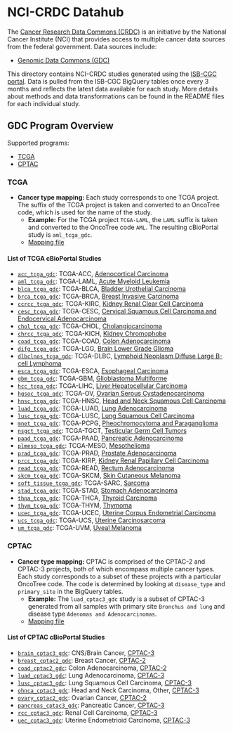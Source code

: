 # NCI-CRDC Datahub

The [Cancer Research Data Commons (CRDC)](https://datacommons.cancer.gov/) is an initiative by the National Cancer Institute (NCI) that provides access to multiple cancer data sources from the federal government. Data sources include:

- [Genomic Data Commons (GDC)](https://gdc.cancer.gov/)

This directory contains NCI-CRDC studies generated using the [ISB-CGC portal](https://bq-search.isb-cgc.org/search?status=current). Data is pulled from the ISB-CGC BigQuery tables once every 3 months and reflects the latest data available for each study. More details about methods and data transformations can be found in the README files for each individual study.

## GDC Program Overview

Supported programs:

- [TCGA](https://www.cancer.gov/ccg/research/genome-sequencing/tcga)
- [CPTAC](https://gdc.cancer.gov/about-gdc/contributed-genomic-data-cancer-research/clinical-proteomic-tumor-analysis-consortium-cptac)

### TCGA

- **Cancer type mapping:** Each study corresponds to one TCGA project. The suffix of the TCGA project is taken and converted to an OncoTree code, which is used for the name of the study.
    - **Example:** For the TCGA project `TCGA-LAML`, the `LAML` suffix is taken and converted to the OncoTree code `AML`. The resulting cBioPortal study is `aml_tcga_gdc`.
    - [Mapping file](https://github.com/cBioPortal/nci-crdc-pipeline/blob/main/resources/oncotree_mappings/tcga.txt)

#### List of TCGA cBioPortal Studies

- [`acc_tcga_gdc`](https://www.cbioportal.org/study/summary?id=acc_tcga_gdc): TCGA-ACC, [Adenocortical Carcinoma](https://portal.gdc.cancer.gov/projects/TCGA-ACC)
- [`aml_tcga_gdc`](https://www.cbioportal.org/study/summary?id=aml_tcga_gdc): TCGA-LAML, [Acute Myeloid Leukemia](https://portal.gdc.cancer.gov/projects/TCGA-LAML)
- [`blca_tcga_gdc`](https://www.cbioportal.org/study/summary?id=blca_tcga_gdc): TCGA-BLCA, [Bladder Urothelial Carcinoma](https://portal.gdc.cancer.gov/projects/TCGA-BLCA)
- [`brca_tcga_gdc`](https://www.cbioportal.org/study/summary?id=brca_tcga_gdc): TCGA-BRCA, [Breast Invasive Carcinoma](https://portal.gdc.cancer.gov/projects/TCGA-BRCA)
- [`ccrcc_tcga_gdc`](https://www.cbioportal.org/study/summary?id=ccrcc_tcga_gdc): TCGA-KIRC, [Kidney Renal Clear Cell Carcinoma](https://portal.gdc.cancer.gov/projects/TCGA-KIRC)
- [`cesc_tcga_gdc`](https://www.cbioportal.org/study/summary?id=cesc_tcga_gdc): TCGA-CESC, [Cervical Squamous Cell Carcinoma and Endocervical Adenocarcinoma](https://portal.gdc.cancer.gov/projects/TCGA-CESC)
- [`chol_tcga_gdc`](https://www.cbioportal.org/study/summary?id=chol_tcga_gdc): TCGA-CHOL, [Cholangiocarcinoma](https://portal.gdc.cancer.gov/projects/TCGA-CHOL)
- [`chrcc_tcga_gdc`](https://www.cbioportal.org/study/summary?id=chrcc_tcga_gdc): TCGA-KICH, [Kidney Chromophobe](https://portal.gdc.cancer.gov/projects/TCGA-KICH)
- [`coad_tcga_gdc`](https://www.cbioportal.org/study/summary?id=coad_tcga_gdc): TCGA-COAD, [Colon Adenocarcinoma](https://portal.gdc.cancer.gov/projects/TCGA-COAD)
- [`difg_tcga_gdc`](https://www.cbioportal.org/study/summary?id=difg_tcga_gdc): TCGA-LGG, [Brain Lower Grade Glioma](https://portal.gdc.cancer.gov/projects/TCGA-LGG)
- [`dlbclnos_tcga_gdc`](https://www.cbioportal.org/study/summary?id=dlbclnos_tcga_gdc): TCGA-DLBC, [Lymphoid Neoplasm Diffuse Large B-cell Lymphoma](https://portal.gdc.cancer.gov/projects/TCGA-DLBC)
- [`esca_tcga_gdc`](https://www.cbioportal.org/study/summary?id=esca_tcga_gdc): TCGA-ESCA, [Esophageal Carcinoma](https://portal.gdc.cancer.gov/projects/TCGA-ESCA)
- [`gbm_tcga_gdc`](https://www.cbioportal.org/study/summary?id=gbm_tcga_gdc): TCGA-GBM, [Glioblastoma Multiforme](https://portal.gdc.cancer.gov/projects/TCGA-GBM)
- [`hcc_tcga_gdc`](https://www.cbioportal.org/study/summary?id=hcc_tcga_gdc): TCGA-LIHC, [Liver Hepatocellular Carcinoma](https://portal.gdc.cancer.gov/projects/TCGA-LIHC)
- [`hgsoc_tcga_gdc`](https://www.cbioportal.org/study/summary?id=hgsoc_tcga_gdc): TCGA-OV, [Ovarian Serous Cystadenocarcinoma](https://portal.gdc.cancer.gov/projects/TCGA-OV)
- [`hnsc_tcga_gdc`](https://www.cbioportal.org/study/summary?id=hnsc_tcga_gdc): TCGA-HNSC, [Head and Neck Squamous Cell Carcinoma](https://portal.gdc.cancer.gov/projects/TCGA-HNSC)
- [`luad_tcga_gdc`](https://www.cbioportal.org/study/summary?id=luad_tcga_gdc): TCGA-LUAD, [Lung Adenocarcinoma](https://portal.gdc.cancer.gov/projects/TCGA-LUAD)
- [`lusc_tcga_gdc`](https://www.cbioportal.org/study/summary?id=lusc_tcga_gdc): TCGA-LUSC, [Lung Squamous Cell Carcinoma](https://portal.gdc.cancer.gov/projects/TCGA-LUSC)
- [`mnet_tcga_gdc`](https://www.cbioportal.org/study/summary?id=mnet_tcga_gdc): TCGA-PCPG, [Pheochromocytoma and Paraganglioma](https://portal.gdc.cancer.gov/projects/TCGA-PCPG)
- [`nsgct_tcga_gdc`](https://www.cbioportal.org/study/summary?id=nsgct_tcga_gdc): TCGA-TGCT, [Testicular Germ Cell Tumors](https://portal.gdc.cancer.gov/projects/TCGA-TGCT)
- [`paad_tcga_gdc`](https://www.cbioportal.org/study/summary?id=paad_tcga_gdc): TCGA-PAAD, [Pancreatic Adenocarcinoma](https://portal.gdc.cancer.gov/projects/TCGA-PAAD)
- [`plmeso_tcga_gdc`](https://www.cbioportal.org/study/summary?id=plmeso_tcga_gdc): TCGA-MESO, [Mesothelioma](https://portal.gdc.cancer.gov/projects/TCGA-MESO)
- [`prad_tcga_gdc`](https://www.cbioportal.org/study/summary?id=prad_tcga_gdc): TCGA-PRAD, [Prostate Adenocarcinoma](https://portal.gdc.cancer.gov/projects/TCGA-PRAD)
- [`prcc_tcga_gdc`](https://www.cbioportal.org/study/summary?id=prcc_tcga_gdc): TCGA-KIRP, [Kidney Renal Papillary Cell Carcinoma](https://portal.gdc.cancer.gov/projects/TCGA-KIRP)
- [`read_tcga_gdc`](https://www.cbioportal.org/study/summary?id=read_tcga_gdc): TCGA-READ, [Rectum Adenocarcinoma](https://portal.gdc.cancer.gov/projects/TCGA-READ)
- [`skcm_tcga_gdc`](https://www.cbioportal.org/study/summary?id=skcm_tcga_gdc): TCGA-SKCM, [Skin Cutaneous Melanoma](https://portal.gdc.cancer.gov/projects/TCGA-SKCM)
- [`soft_tissue_tcga_gdc`](https://www.cbioportal.org/study/summary?id=soft_tissue_tcga_gdc): TCGA-SARC, [Sarcoma](https://portal.gdc.cancer.gov/projects/TCGA-SARC)
- [`stad_tcga_gdc`](https://www.cbioportal.org/study/summary?id=stad_tcga_gdc): TCGA-STAD, [Stomach Adenocarcinoma](https://portal.gdc.cancer.gov/projects/TCGA-STAD)
- [`thpa_tcga_gdc`](https://www.cbioportal.org/study/summary?id=thpa_tcga_gdc): TCGA-THCA, [Thyroid Carcinoma](https://portal.gdc.cancer.gov/projects/TCGA-THCA)
- [`thym_tcga_gdc`](https://www.cbioportal.org/study/summary?id=thym_tcga_gdc): TCGA-THYM, [Thymoma](https://portal.gdc.cancer.gov/projects/TCGA-THYM)
- [`ucec_tcga_gdc`](https://www.cbioportal.org/study/summary?id=ucec_tcga_gdc): TCGA-UCEC, [Uterine Corpus Endometrial Carcinoma](https://portal.gdc.cancer.gov/projects/TCGA-UCEC)
- [`ucs_tcga_gdc`](https://www.cbioportal.org/study/summary?id=ucs_tcga_gdc): TCGA-UCS, [Uterine Carcinosarcoma](https://portal.gdc.cancer.gov/projects/TCGA-UCS)
- [`um_tcga_gdc`](https://www.cbioportal.org/study/summary?id=um_tcga_gdc): TCGA-UVM, [Uveal Melanoma](https://portal.gdc.cancer.gov/projects/TCGA-UVM)

### CPTAC

- **Cancer type mapping:** CPTAC is comprised of the CPTAC-2 and CPTAC-3 projects, both of which encompass multiple cancer types. Each study corresponds to a subset of these projects with a particular OncoTree code. The code is determined by looking at `disease_type` and `primary_site` in the BigQuery tables.
    - **Example:** The `luad_cptac3_gdc` study is a subset of CPTAC-3 generated from all samples with primary site `Bronchus and lung` and disease type `Adenomas and Adenocarcinomas`.
    - [Mapping file](https://github.com/cBioPortal/nci-crdc-pipeline/blob/main/resources/oncotree_mappings/cptac.txt)

#### List of CPTAC cBioPortal Studies

- [`brain_cptac3_gdc`](https://www.cbioportal.org/study/summary?id=brain_cptac3_gdc): CNS/Brain Cancer, [CPTAC-3](https://portal.gdc.cancer.gov/projects/CPTAC-3)
- [`breast_cptac2_gdc`](https://www.cbioportal.org/study/summary?id=breast_cptac2_gdc): Breast Cancer, [CPTAC-2](https://portal.gdc.cancer.gov/projects/CPTAC-2)
- [`coad_cptac2_gdc`](https://www.cbioportal.org/study/summary?id=coad_cptac2_gdc): Colon Adenocarcinoma, [CPTAC-2](https://portal.gdc.cancer.gov/projects/CPTAC-2)
- [`luad_cptac3_gdc`](https://www.cbioportal.org/study/summary?id=luad_cptac3_gdc): Lung Adenocarcinoma, [CPTAC-3](https://portal.gdc.cancer.gov/projects/CPTAC-3)
- [`lusc_cptac3_gdc`](https://www.cbioportal.org/study/summary?id=lusc_cptac3_gdc): Lung Squamous Cell Carcinoma, [CPTAC-3](https://portal.gdc.cancer.gov/projects/CPTAC-3)
- [`ohnca_cptac3_gdc`](https://www.cbioportal.org/study/summary?id=ohnca_cptac3_gdc): Head and Neck Carcinoma, Other, [CPTAC-3](https://portal.gdc.cancer.gov/projects/CPTAC-3)
- [`ovary_cptac2_gdc`](https://www.cbioportal.org/study/summary?id=ovary_cptac2_gdc): Ovarian Cancer, [CPTAC-2](https://portal.gdc.cancer.gov/projects/CPTAC-2)
- [`pancreas_cptac3_gdc`](https://www.cbioportal.org/study/summary?id=pancreas_cptac3_gdc): Pancreatic Cancer, [CPTAC-3](https://portal.gdc.cancer.gov/projects/CPTAC-3)
- [`rcc_cptac3_gdc`](https://www.cbioportal.org/study/summary?id=rcc_cptac3_gdc): Renal Cell Carcinoma, [CPTAC-3](https://portal.gdc.cancer.gov/projects/CPTAC-3)
- [`uec_cptac3_gdc`](https://www.cbioportal.org/study/summary?id=uec_cptac3_gdc): Uterine Endometrioid Carcinoma, [CPTAC-3](https://portal.gdc.cancer.gov/projects/CPTAC-3)
